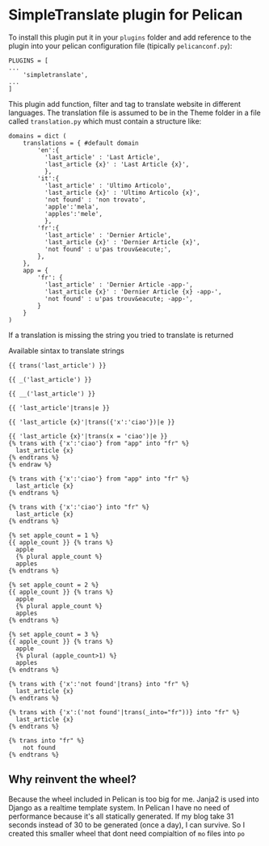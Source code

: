 SimpleTranslate plugin for Pelican
===========================

To install this plugin put it in your `plugins` folder and add reference to the plugin into your pelican configuration file (tipically `pelicanconf.py`):

	PLUGINS = [
	...
	    'simpletranslate',
	...
	]

This plugin add function, filter and tag to translate website in different
languages. The translation file is assumed to be in the Theme folder in a file
called `translation.py` which must contain a structure like:

	domains = dict (
	    translations = { #default domain
	        'en':{
	          'last_article' : 'Last Article',
	          'last_article {x}' : 'Last Article {x}',
	          },
	        'it':{
	          'last_article' : 'Ultimo Articolo',
	          'last_article {x}' : 'Ultimo Articolo {x}',
	          'not found' : 'non trovato',
	          'apple':'mela',
	          'apples':'mele',
	          },
	        'fr':{
	          'last_article' : 'Dernier Article',
	          'last_article {x}' : 'Dernier Article {x}',
	          'not found' : u'pas trouv&eacute;',
	        },
	    },
	    app = {
	        'fr': {
	          'last_article' : 'Dernier Article -app-',
	          'last_article {x}' : 'Dernier Article {x} -app-',
	          'not found' : u'pas trouv&eacute; -app-',
	        }
	    }
	)

If a translation is missing the string you tried to translate is returned

Available sintax to translate strings

	{{ trans('last_article') }}
	
	{{ _('last_article') }}
	
	{{ __('last_article') }}
	
	{{ 'last_article'|trans|e }}
	
	{{ 'last_article {x}'|trans({'x':'ciao'})|e }}
	
	{{ 'last_article {x}'|trans(x = 'ciao')|e }}
	{% trans with {'x':'ciao'} from "app" into "fr" %}
	  last_article {x}
	{% endtrans %}
	{% endraw %}
	
	{% trans with {'x':'ciao'} from "app" into "fr" %}
	  last_article {x}
	{% endtrans %}
	
	{% trans with {'x':'ciao'} into "fr" %}
	  last_article {x}
	{% endtrans %}
	
	{% set apple_count = 1 %}
	{{ apple_count }} {% trans %}
	  apple
	  {% plural apple_count %}
	  apples
	{% endtrans %}
	
	{% set apple_count = 2 %}
	{{ apple_count }} {% trans %}
	  apple
	  {% plural apple_count %}
	  apples
	{% endtrans %}
	
	{% set apple_count = 3 %}
	{{ apple_count }} {% trans %}
	  apple
	  {% plural (apple_count>1) %}
	  apples
	{% endtrans %}
	
	{% trans with {'x':'not found'|trans} into "fr" %}
	  last_article {x}
	{% endtrans %}
	
	{% trans with {'x':('not found'|trans(_into="fr"))} into "fr" %}
	  last_article {x}
	{% endtrans %}
	
	{% trans into "fr" %}
	    not found
	{% endtrans %}

Why reinvent the wheel?
------------------------

Because the wheel included in Pelican is too big for me. Janja2 is used into Django as a realtime template system. In Pelican I have no need of performance because it's all statically generated. If my blog take 31 seconds instead of 30 to be generated (once a day), I can survive.
So I created this smaller wheel that dont need compialtion of `mo` files into `po`
